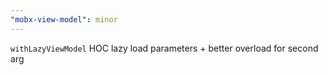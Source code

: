 ```yaml
---
"mobx-view-model": minor
---
```


`withLazyViewModel` HOC lazy load parameters + better overload for second arg
